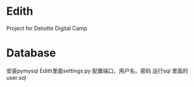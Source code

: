 ﻿# Edith
Project for Deloitte Digital  Camp

# Database
安装pymysql
Edith里面settings.py 配置端口，用户名，密码
运行sql 里面的user.sql


